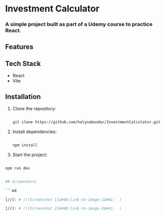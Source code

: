 # Investment Calculator

### A simple project built as part of a Udemy course to practice React. 

## Features

[//]: # (- ✅ Feature 1)

[//]: # (- ✅ Feature 2)

[//]: # (- ✅ Feature 3  )

## Tech Stack
- React
- Vite

## Installation

1. Clone the repository:

   ```bash

   git clone https://github.com/halynabondar/InvestmentCalculator.git
   
2. Install dependencies:

   ```bash

   npm install
   
3.	Start the project:

   ```bash

   npm run dev


## Screenshots  

```md

[//]: # (![Screenshot 1]&#40;link-to-image-1&#41;  )

[//]: # (![Screenshot 2]&#40;link-to-image-2&#41;  )